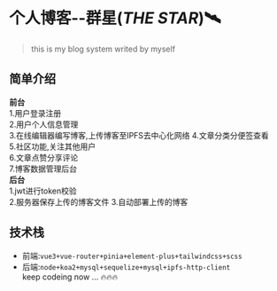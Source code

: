 # 个人博客--群星(***THE STAR***)🛰️
> this is my blog system writed by myself
## 简单介绍
**前台**  
1.用户登录注册  
2.用户个人信息管理  
3.在线编辑器编写博客,上传博客至IPFS去中心化网络
4.文章分类分便签查看  
5.社区功能,关注其他用户  
6.文章点赞分享评论  
7.博客数据管理后台  
**后台**  
1.jwt进行token校验  
2.服务器保存上传的博客文件
3.自动部署上传的博客  
## 技术栈
+ 前端:`vue3+vue-router+pinia+element-plus+tailwindcss+scss`
+ 后端:`node+koa2+mysql+sequelize+mysql+ipfs-http-client`  
keep codeing now ... 🔥🔥🔥
